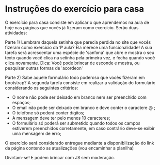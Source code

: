 # Instruções do exercício para casa

O exercício para casa consiste em aplicar o que aprendemos na aula de hoje nas páginas que vocês já fizeram como exercício. Serão duas atividades:


Parte 1) Lembram daquela setinha que parecia perdida no site que vocês fizeram como exercício da 1ª aula? Ela merece uma funcionalidade! A sua tarefa será acrescentar uma espécie de 'sanfona' que abre e mostra o seu texto quando você clica na setinha pela primeira vez, e fecha quando você clica novamente. Dica: Você pode brincar de esconde e mostra, ou pesquisar outras formas de 'acordeon'



Parte 2) Sabe aquele formulário todo poderoso que vocês fizeram em bootstrap? A segunda tarefa consiste em realizar a validação do formulário considerando os seguintes critérios:

- O nome não pode ser deixado em branco nem ser preenchido com espaços;
- O email não pode ser deixado em branco e deve conter o caractere @ ;
- O telefone só poderá conter dígitos;
- A mensagem deve ter pelo menos 10 caracteres;
- O formulário só poderá ser submetido quando todos os campos estiverem preenchidos corretamente, em caso contrário deve-se exibir uma mensagem de erro;

O exercício será considerado entregue mediante a disponibilização do link da página contendo as atualizações (vou encaminhar a planilha) 

Divirtam-se! E podem brincar com JS sem moderação.